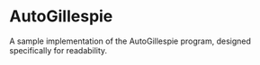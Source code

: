 # AutoGillespie
A sample implementation of the AutoGillespie program, designed specifically for readability.
